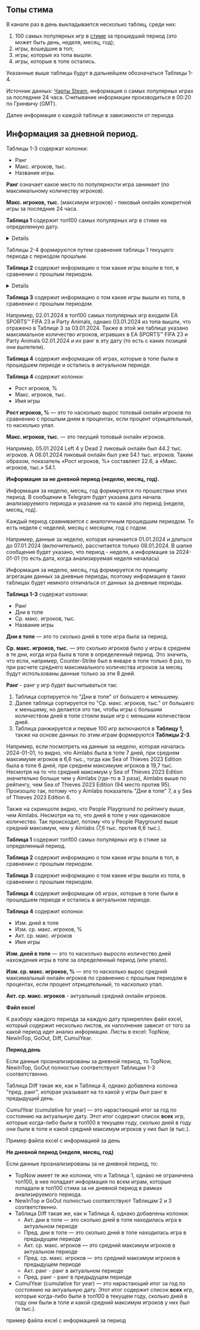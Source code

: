## Топы стима

В канале раз в день выкладывается несколько таблиц, среди них:

1. 100 самых популярных игр в [стиме](https://store.steampowered.com/charts/mostplayed) за прошедший период (это может быть день, неделя, месяц, год);
2. игры, вошедшие в топ;
3. игры, которые из топа вышли.
4. игры, которые в топе остались.

Указанные выше таблицы будут в дальнейшем обозначаться Таблицы 1-4.

Источник данных: [Чарты Steam](https://store.steampowered.com/charts/mostplayed), информация о самых популярных играх за последние 24 часа. Считывание информации производиться в 00:20 по Гринвичу (GMT).

Далее информация о каждой таблице в зависимости от периода.

## Информация за дневной период.

Таблицы 1-3 содержат колонки:

- Ранг
- Макс. игроков, тыс.
- Название игры.

**Ранг** означает какое место по популярности игра занимает (по максимальному количеству игроков).

**Макс. игроков, тыс.** (максимум игроков) - пиковый онлайн конкретной игры за последние 24 часа.

**Таблица 1** содержит топ100 самых популярных игр в стиме на определенную дату.

<details>
![Таблица 1](data/day_table_1.png)
</details>

Таблицы 2-4 формируются путем сравнения таблицы 1 текущего периода с периодом прошлым.

**Таблица 2** содержит информацию о том какие игры вошли в топ, в сравнении с прошлым периодом.

<details>
Например, 02.01.2024 в топ100 самых популярных игр не входил The Elder Scrolls® Online и Counter-Strike, однако 03.01.2024 появились в топе, что отражено в Таблице 2 за 03.01.2024. Также в этой же таблице будет указано максимальное количество игроков, игравших в The Elder Scrolls® Onlin и Counter-Strike 03.01.2024.
</details>

**Таблица 3** содержит информацию о том какие игры вышли из топа, в сравнении с прошлым периодом.

Например, 02.01.2024 в топ100 самых популярных игр входили EA SPORTS™ FIFA 23 и Party Animals, однако 03.01.2024 из топа вышли, что отражено в Таблице 3 за 03.01.2024. Также в этой же таблице указано максимальное количество игроков, игравших в EA SPORTS™ FIFA 23 и Party Animals 02.01.2024 и их ранг в эту дату (то есть с каких позиций они вылетели).

**Таблица 4** содержит информации об играх, которые в топе были в прошедшем периоде и остались в актуальном периоде.

**Таблица 4** содержит колонки:

- Рост игроков, %
- Макс. игроков, тыс.
- Имя игры

**Рост игроков, %** — это то насколько вырос топовый онлайн игроков по сравнению с прошлым днем в процентах, если процент отрицательный, то насколько упал.

**Макс. игроков, тыс.** — это текущий топовый онлайн игроков.

Например, 05.01.2024 Left 4 у Dead 2 пиковый онлайн был 44.2 тыс. игроков. А 06.01.2024 пиковый онлайн был уже 54.1 тыс. игроков. Таким образом, показатель «Рост игроков, %» составляет 22.6, а «Макс. игроков, тыс.» 54.1.

**Информация за не дневной период (неделю, месяц, год).**

Информация за неделю, месяц, год формируется по прошествии этих период. В сообщении в Telegram будет указана дата начала анализируемого периода и указание на то какой это период (неделя, месяц, год).

Каждый период сравнивается с аналогичным прошедшим периодом. То есть неделя с неделей, месяц с месяцем, год с годом.

Например, данные за неделю, которая начинается 01.01.2024 и длиться до 07.01.2024 (включительно), рассчитается только 08.01.2024. В шапке сообщения будет указано, что период - неделя, а информация за 2024-01-01 (то есть дата, когда анализируемая неделя началась)

Информация за неделю, месяц, год формируется по принципу агрегации данных за дневные периоды, поэтому информация в таких таблицах будет немного отличаться от данных за дневные периоды.

**Таблица 1-3** содержат колонки:

- Ранг
- Дни в топе
- Ср. макс. игроков, тыс.
- Название игры

**Дни в топе** — это то сколько дней в топе игра была за период.

**Ср. макс. игроков, тыс.** — это сколько игроков было у игры в среднем в те дни, когда игра была в топе в определенный период. Это значить, что если, например, Counter-Strike был в январе в топе только 8 раз, то при расчете среднего максимального количества игроков за месяц будут использованы данные только за эти 8 дней.

**Ранг** - ранг у игр будет высчитываться так:

1. Таблица сортируется по "Дни в топе" от большего к меньшему.
2. Далее таблица сортируется по "Ср. макс. игроков, тыс." от большего к меньшему, но делается это так, чтобы игры с большим количеством дней в топе стояли выше игр с меньшим количеством дней.
3. Таблица ранжируется и первые 100 игр включаются в **Таблицу 1**, также на основе данных по этим играм формируются **Таблицы 2-3**.

Например, если посмотреть на данные за неделю, которая началась 2024-01-01, то видно, что Aimlabs была в топе 7 дней, при среднем максимуме игроков в 6,6 тыс., тогда как Sea of Thieves 2023 Edition была в топе 6 дней, при среднем максимуме игроков в 19,7 тыс. Несмотря на то что средний максимум у Sea of Thieves 2023 Edition значительно больше чем у Aimlabs (где-то в 3 раза), Aimlabs выше по рейтингу, чем Sea of Thieves 2023 Edition (94 место против 95). Произошло так, потому что у Aimlabs показатель "Дни в топе" 7, а у Sea of Thieves 2023 Edition 6.

Также на скриншоте видно, что People Playground по рейтингу выше, чем Aimlabs. Несмотря на то, что дней в топе у них одинаковое количество. Так происходит, потому что у People Playground выше средний максимум, чем у Aimlabs (7,6 тыс. против 6,6 тыс.).

**Таблица 1** содержит топ100 самых популярных игр в стиме за определенный период.

**Таблица 2** содержит информацию о том какие игры вошли в топ, в сравнении с прошлым периодом.

**Таблица 3** содержит информацию о том какие игры вышли из топа, в сравнении с прошлым периодом.

**Таблица 4** содержит информации об играх, которые в топе были в прошедшем периоде и остались в актуальном периоде.

**Таблица 4** содержит колонки:

- Изм. дней в топе
- Изм. ср. макс. игроков, %
- Акт. ср. макс. игроков
- Имя игры

**Изм. дней в топе** — это то насколько выросло количество дней нахождения игры в топе за определенный период (или упало).

**Изм. ср. макс. игроков, %** — это то насколько вырос средний максимальный онлайн игроков по сравнению с прошлым периодом в процентах, если процент отрицательный, то насколько упал.

**Акт. ср. макс. игроков** - актуальный средний онлайн игроков.

**Файл excel**

К разбору каждого периода за каждую дату прикреплен файл excel, который содержит несколько листов, их наполнение зависит от того за какой период идет анализ информации. Листы в excel: TopNow, NewInTop, GoOut, Diff, CumulYear.

**Период день**

Если данные проанализированы за дневной период, то TopNow, NewInTop, GoOut полностью соответствуют Таблицам 1-3 соответственно.

Таблица Diff такая же, как и Таблица 4, однако добавлена колонка "пред. ранг", которая указывает на то какой у игры был ранг в предыдущий день.

CumulYear (cumulative for year) — это нарастающий итог за год по состоянию на актуальную дату. Этот итог содержит список **всех** игр, которые когда-либо были в топ100 в текущем году, сколько дней в году они были в топе и какой средний максимум игроков у них был (в тыс.).

Пример файла excel с информацией за день

**Не дневной период (неделя, месяц, год)**

Если данные проанализированы за не дневной период, то:

- TopNow имеет те же колонки, что и Таблица 1, однако не ограничена топ100, в нее попадает информация по всем играм, которые попадали в топ100 стима за не дневной период в рамках анализируемого периода.
- NewInTop и GoOut полностью соответствуют Таблицам 2 и 3 соответственно.
- Таблица Diff такая же, как и Таблица 4, однако добавлены колонки:
  - Акт. дни в топе — это сколько дней в топе находилась игра в актуальном периоде
  - Пред. дни в топе — это сколько дней в топе находилась игра в предыдущем периоде
  - Акт. ср. макс. игроков — это средний максимум игроков в актуальном периоде
  - Пред. ср. макс. игроков — это средний максимум игроков в предыдущем периоде
  - Акт. ранг - ранг в актуальном периоде
  - Пред. ранг - ранг в предыдущем периоде
- CumulYear (cumulative for year) — это нарастающий итог за год по состоянию на актуальную дату. Этот итог содержит список **всех** игр, которые когда-либо были в топ100 в текущем году, сколько дней в году они были в топе и какой средний максимум игроков у них был (в тыс.).

пример файла excel с информацией за период
